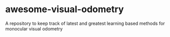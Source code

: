 # awesome-visual-odometry
A repository to keep track of latest and greatest learning based methods for monocular visual odometry
